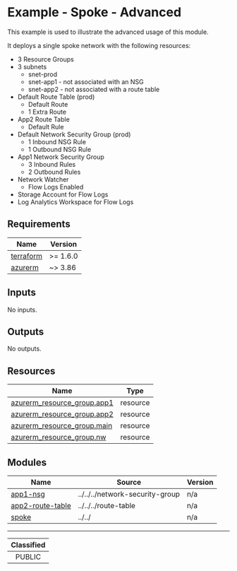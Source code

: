 # Example - Spoke - Advanced

This example is used to illustrate the advanced usage of this module.

It deploys a single spoke network with the following resources:
 - 3 Resource Groups
 - 3 subnets
   - snet-prod
   - snet-app1 - not associated with an NSG
   - snet-app2 - not associated with a route table
 - Default Route Table (prod)
   - Default Route
   - 1 Extra Route
 - App2 Route Table
   - Default Rule
 - Default Network Security Group (prod)
   - 1 Inbound NSG Rule
   - 1 Outbound NSG Rule
 - App1 Network Security Group
   - 3 Inbound Rules
   - 2 Outbound Rules
 - Network Watcher
   - Flow Logs Enabled
 - Storage Account for Flow Logs
 - Log Analytics Workspace for Flow Logs



<!-- BEGIN_TF_DOCS -->
## Requirements

| Name | Version |
|------|---------|
| <a name="requirement_terraform"></a> [terraform](#requirement\_terraform) | >= 1.6.0 |
| <a name="requirement_azurerm"></a> [azurerm](#requirement\_azurerm) | ~> 3.86 |

## Inputs

No inputs.

## Outputs

No outputs.

## Resources

| Name | Type |
|------|------|
| [azurerm_resource_group.app1](https://registry.terraform.io/providers/hashicorp/azurerm/latest/docs/resources/resource_group) | resource |
| [azurerm_resource_group.app2](https://registry.terraform.io/providers/hashicorp/azurerm/latest/docs/resources/resource_group) | resource |
| [azurerm_resource_group.main](https://registry.terraform.io/providers/hashicorp/azurerm/latest/docs/resources/resource_group) | resource |
| [azurerm_resource_group.nw](https://registry.terraform.io/providers/hashicorp/azurerm/latest/docs/resources/resource_group) | resource |

## Modules

| Name | Source | Version |
|------|--------|---------|
| <a name="module_app1-nsg"></a> [app1-nsg](#module\_app1-nsg) | ../../../network-security-group | n/a |
| <a name="module_app2-route-table"></a> [app2-route-table](#module\_app2-route-table) | ../../../route-table | n/a |
| <a name="module_spoke"></a> [spoke](#module\_spoke) | ../../ | n/a |
<!-- END_TF_DOCS -->
_______________
| Classified  |
| :---------: |
|   PUBLIC    |